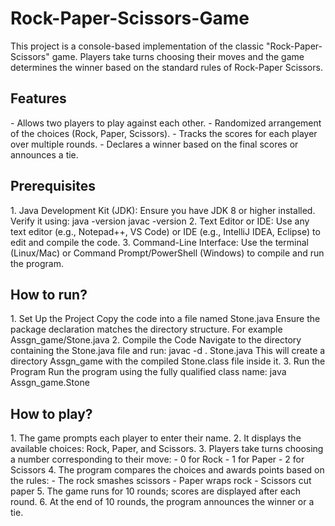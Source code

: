 # Rock-Paper-Scissors-Game
This project is a console-based implementation of the classic "Rock-Paper-Scissors" game. Players take turns choosing their moves and the game determines the winner based on the standard rules of Rock-Paper Scissors.

<h2>Features</h2>
- Allows two players to play against each other.
- Randomized arrangement of the choices (Rock, Paper, Scissors).
- Tracks the scores for each player over multiple rounds.
- Declares a winner based on the final scores or announces a tie.

<h2>Prerequisites</h2>
1. Java Development Kit (JDK):
Ensure you have JDK 8 or higher installed. Verify it using:
java -version
javac -version
2. Text Editor or IDE:
Use any text editor (e.g., Notepad++, VS Code) or IDE (e.g., IntelliJ IDEA, Eclipse) to edit and compile the code.
3. Command-Line Interface:
Use the terminal (Linux/Mac) or Command Prompt/PowerShell (Windows) to compile and run the program.

<h2>How to run?</h2>
1. Set Up the Project
Copy the code into a file named Stone.java Ensure the package declaration matches the directory structure. For example Assgn_game/Stone.java
2. Compile the Code
Navigate to the directory containing the Stone.java file and run: javac -d . Stone.java This will create a directory Assgn_game with the compiled Stone.class file inside it.
3. Run the Program
Run the program using the fully qualified class name: java Assgn_game.Stone

<h2>How to play?</h2>
1. The game prompts each player to enter their name.
2. It displays the available choices: Rock, Paper, and Scissors.
3. Players take turns choosing a number corresponding to their move:
- 0 for Rock
- 1 for Paper
- 2 for Scissors
4. The program compares the choices and awards points based on the rules:
- The rock smashes scissors
- Paper wraps rock
- Scissors cut paper
5. The game runs for 10 rounds; scores are displayed after each round.
6. At the end of 10 rounds, the program announces the winner or a tie.
